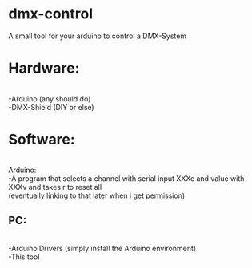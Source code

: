 # dmx-control
A small tool for your arduino to control a DMX-System

<h1>Hardware:</h1>
<br/>-Arduino (any should do)
<br/>-DMX-Shield (DIY or else)

<h1>Software:</h1>
<br/>Arduino:
<br/>-A program that selects a channel with serial input XXXc and value with XXXv and takes r to reset all
<br/>      (eventually linking to that later when i get permission)
<h2>PC:</h2>
<br/>-Arduino Drivers (simply install the Arduino environment)
<br/>-This tool
